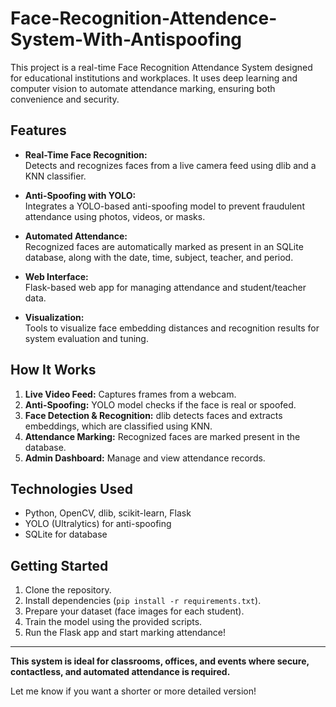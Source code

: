 # Face-Recognition-Attendence-System-With-Antispoofing

This project is a real-time Face Recognition Attendance System designed for educational institutions and workplaces. It uses deep learning and computer vision to automate attendance marking, ensuring both convenience and security.

## Features

- **Real-Time Face Recognition:**  
  Detects and recognizes faces from a live camera feed using dlib and a KNN classifier.

- **Anti-Spoofing with YOLO:**  
  Integrates a YOLO-based anti-spoofing model to prevent fraudulent attendance using photos, videos, or masks.

- **Automated Attendance:**  
  Recognized faces are automatically marked as present in an SQLite database, along with the date, time, subject, teacher, and period.

- **Web Interface:**  
  Flask-based web app for managing attendance and student/teacher data.

- **Visualization:**  
  Tools to visualize face embedding distances and recognition results for system evaluation and tuning.

## How It Works

1. **Live Video Feed:** Captures frames from a webcam.
2. **Anti-Spoofing:** YOLO model checks if the face is real or spoofed.
3. **Face Detection & Recognition:** dlib detects faces and extracts embeddings, which are classified using KNN.
4. **Attendance Marking:** Recognized faces are marked present in the database.
5. **Admin Dashboard:** Manage and view attendance records.

## Technologies Used

- Python, OpenCV, dlib, scikit-learn, Flask
- YOLO (Ultralytics) for anti-spoofing
- SQLite for database

## Getting Started

1. Clone the repository.
2. Install dependencies (`pip install -r requirements.txt`).
3. Prepare your dataset (face images for each student).
4. Train the model using the provided scripts.
5. Run the Flask app and start marking attendance!

---

**This system is ideal for classrooms, offices, and events where secure, contactless, and automated attendance is required.**

Let me know if you want a shorter or more detailed version!
